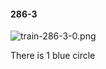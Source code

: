 #### 286-3
![train-286-3-0.png](https://github.com/lil-lab/nlvr/raw/master/nlvr/train/images/64/train-286-3-0.png "train-286-3-0.png")

There is 1 blue circle